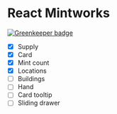 # React Mintworks

[![Greenkeeper badge](https://badges.greenkeeper.io/CheshireSwift/react-mintworks.svg)](https://greenkeeper.io/)

- [x] Supply
- [x] Card
- [x] Mint count
- [x] Locations
- [ ] Buildings
- [ ] Hand
- [ ] Card tooltip
- [ ] Sliding drawer
